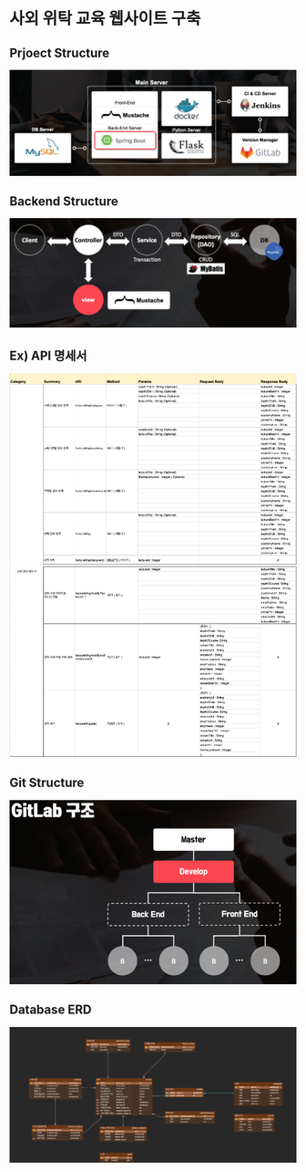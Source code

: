 <h1>사외 위탁 교육 웹사이트 구축</h1>

<h2>Prjoect Structure</h2>
<img src="./img/프로젝트구조.png" >

<h2>Backend Structure</h2>
<img src="./img/backend구조.png" >

<h2>Ex) API 명세서</h2>
<img src="./img/1.png" >
<img src="./img/2.png" >

<h2>Git Structure</h2>
<img src="./img/git구조.png">

<h2>Database ERD</h2>
<img src="./img/DB_ERD.png" >


